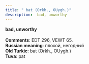 ```yaml
---
title: " bat (Orkh., OUygh.)"
description:  bad, unworthy
---
```

<strong> bad, unworthy</strong><br><br>
<strong>Comments</strong>:  EDT 296, VEWT 65.<br>
<strong>Russian meaning</strong>:  плохой, негодный<br>
<strong>Old Turkic</strong>:  bat (Orkh., OUygh.)<br>
<strong>Tuva</strong>:  pat<br>


